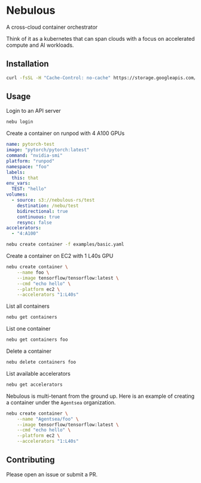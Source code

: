 # Nebulous

A cross-cloud container orchestrator

Think of it as a kubernetes that can span clouds with a focus on accelerated compute and AI workloads.

## Installation

```sh
curl -fsSL -H "Cache-Control: no-cache" https://storage.googleapis.com/nebulous-rs/releases/install.sh | bash
```

## Usage

Login to an API server
```sh
nebu login
```

Create a container on runpod with 4 A100 GPUs
```yaml
name: pytorch-test
image: "pytorch/pytorch:latest"
command: "nvidia-smi"
platform: "runpod"
namespace: "foo"
labels:
  this: that
env_vars:
  TEST: "hello"
volumes:
  - source: s3://nebulous-rs/test
    destination: /nebu/test
    bidirectional: true
    continuous: true
    resync: false
accelerators:
  - "4:A100"
```
```sh
nebu create container -f examples/basic.yaml
```

Create a container on EC2 with 1 L40s GPU
```sh
nebu create container \
    --name foo \
    --image tensorflow/tensorflow:latest \
    --cmd "echo hello" \
    --platform ec2 \
    --accelerators "1:L40s"
```

List all containers
```sh
nebu get containers
```

List one container
```sh
nebu get containers foo
```

Delete a container
```sh
nebu delete containers foo
```

List available accelerators
```sh
nebu get accelerators
```

Nebulous is multi-tenant from the ground up. Here is an example of creating a container under the `Agentsea` organization.
```sh
nebu create container \
    --name "Agentsea/foo" \
    --image tensorflow/tensorflow:latest \
    --cmd "echo hello" \
    --platform ec2 \
    --accelerators "1:L40s"
```

## Contributing

Please open an issue or submit a PR.